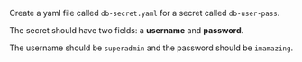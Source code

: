 Create a yaml file called `db-secret.yaml` for a secret called `db-user-pass`.  

The secret should have two fields: a **username** and **password**.  

The username should be `superadmin` and the password should be `imamazing`.
